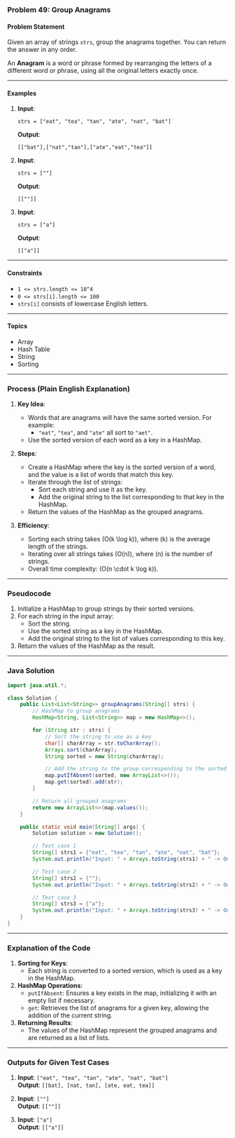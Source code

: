 ### Problem 49: Group Anagrams

#### Problem Statement
Given an array of strings `strs`, group the anagrams together. You can return the answer in any order.

An **Anagram** is a word or phrase formed by rearranging the letters of a different word or phrase, using all the original letters exactly once.

---

#### Examples

1. **Input**:  
   ```
   strs = ["eat", "tea", "tan", "ate", "nat", "bat"]
   ```
   **Output**:  
   ```
   [["bat"],["nat","tan"],["ate","eat","tea"]]
   ```

2. **Input**:  
   ```
   strs = [""]
   ```
   **Output**:  
   ```
   [[""]]
   ```

3. **Input**:  
   ```
   strs = ["a"]
   ```
   **Output**:  
   ```
   [["a"]]
   ```

---

#### Constraints
- `1 <= strs.length <= 10^4`
- `0 <= strs[i].length <= 100`
- `strs[i]` consists of lowercase English letters.

---

#### Topics
- Array
- Hash Table
- String
- Sorting

---

### Process (Plain English Explanation)

1. **Key Idea**:
   - Words that are anagrams will have the same sorted version. For example:
     - `"eat"`, `"tea"`, and `"ate"` all sort to `"aet"`.
   - Use the sorted version of each word as a key in a HashMap.

2. **Steps**:
   - Create a HashMap where the key is the sorted version of a word, and the value is a list of words that match this key.
   - Iterate through the list of strings:
     - Sort each string and use it as the key.
     - Add the original string to the list corresponding to that key in the HashMap.
   - Return the values of the HashMap as the grouped anagrams.

3. **Efficiency**:
   - Sorting each string takes \(O(k \log k)\), where \(k\) is the average length of the strings.
   - Iterating over all strings takes \(O(n)\), where \(n\) is the number of strings.
   - Overall time complexity: \(O(n \cdot k \log k)\).

---

### Pseudocode

1. Initialize a HashMap to group strings by their sorted versions.
2. For each string in the input array:
   - Sort the string.
   - Use the sorted string as a key in the HashMap.
   - Add the original string to the list of values corresponding to this key.
3. Return the values of the HashMap as the result.

---

### Java Solution

```java
import java.util.*;

class Solution {
    public List<List<String>> groupAnagrams(String[] strs) {
        // HashMap to group anagrams
        HashMap<String, List<String>> map = new HashMap<>();

        for (String str : strs) {
            // Sort the string to use as a key
            char[] charArray = str.toCharArray();
            Arrays.sort(charArray);
            String sorted = new String(charArray);

            // Add the string to the group corresponding to the sorted key
            map.putIfAbsent(sorted, new ArrayList<>());
            map.get(sorted).add(str);
        }

        // Return all grouped anagrams
        return new ArrayList<>(map.values());
    }

    public static void main(String[] args) {
        Solution solution = new Solution();

        // Test case 1
        String[] strs1 = {"eat", "tea", "tan", "ate", "nat", "bat"};
        System.out.println("Input: " + Arrays.toString(strs1) + " -> Output: " + solution.groupAnagrams(strs1));

        // Test case 2
        String[] strs2 = {""};
        System.out.println("Input: " + Arrays.toString(strs2) + " -> Output: " + solution.groupAnagrams(strs2));

        // Test case 3
        String[] strs3 = {"a"};
        System.out.println("Input: " + Arrays.toString(strs3) + " -> Output: " + solution.groupAnagrams(strs3));
    }
}
```

---

### Explanation of the Code

1. **Sorting for Keys**:
   - Each string is converted to a sorted version, which is used as a key in the HashMap.
2. **HashMap Operations**:
   - `putIfAbsent`: Ensures a key exists in the map, initializing it with an empty list if necessary.
   - `get`: Retrieves the list of anagrams for a given key, allowing the addition of the current string.
3. **Returning Results**:
   - The values of the HashMap represent the grouped anagrams and are returned as a list of lists.

---

### Outputs for Given Test Cases

1. **Input**: `["eat", "tea", "tan", "ate", "nat", "bat"]`  
   **Output**: `[[bat], [nat, tan], [ate, eat, tea]]`

2. **Input**: `[""]`  
   **Output**: `[[""]]`

3. **Input**: `["a"]`  
   **Output**: `[["a"]]`